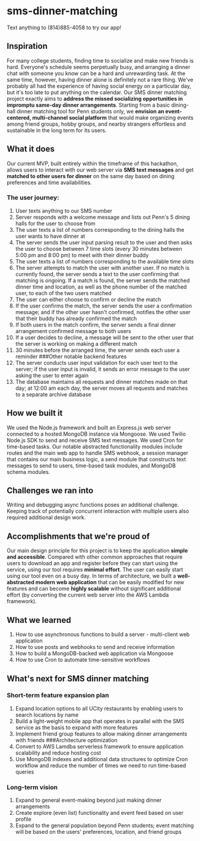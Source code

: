 # sms-dinner-matching
Text anything to (814)885-4058 to try our app!

## Inspiration
For many college students, finding time to socialize and make new friends is hard. Everyone's schedule seems perpetually busy, and arranging a dinner chat with someone you know can be a hard and unrewarding task. At the same time, however, having dinner alone is definitely not a rare thing. We've probably all had the experience of having social energy on a particular day, but it's too late to put anything on the calendar. Our SMS dinner matching project exactly aims to **address the missed socializing opportunities in impromptu same-day dinner arrangements**. Starting from a basic dining-hall dinner matching tool for Penn students only, we **envision an event-centered, multi-channel social platform** that would make organizing events among friend groups, hobby groups, and nearby strangers effortless and sustainable in the long term for its users.

## What it does
Our current MVP, built entirely within the timeframe of this hackathon, allows users to interact with our web server via **SMS text messages** and get **matched to other users for dinner** on the same day based on dining preferences and time availabilities.
### The user journey:
1. User texts anything to our SMS number
2. Server responds with a welcome message and lists out Penn's 5 dining halls for the user to choose from
3. The user texts a list of numbers corresponding to the dining halls the user wants to have dinner at
5. The server sends the user input parsing result to the user and then asks the user to choose between 7 time slots (every 30 minutes between 5:00 pm and 8:00 pm) to meet with their dinner buddy
6. The user texts a list of numbers corresponding to the available time slots
7. The server attempts to match the user with another user. If no match is currently found, the server sends a text to the user confirming that matching is ongoing. If a match is found, the server sends the matched dinner time and location, as well as the phone number of the matched user, to each of the two users matched
8. The user can either choose to confirm or decline the match
9. If the user confirms the match, the server sends the user a confirmation message; and if the other user hasn't confirmed, notifies the other user that their buddy has already confirmed the match
10. If both users in the match confirm, the server sends a final dinner arrangement confirmed message to both users
11. If a user decides to decline, a message will be sent to the other user that the server is working on making a different match
12. 30 minutes before the arranged time, the server sends each user a reminder
###Other notable backend features
1. The server conducts user input validation for each user text to the server; if the user input is invalid, it sends an error message to the user asking the user to enter again
2. The database maintains all requests and dinner matches made on that day; at 12:00 am each day, the server moves all requests and matches to a separate archive database

## How we built it
We used the Node.js framework and built an Express.js web server connected to a hosted MongoDB instance via Mongoose. 
We used Twilio Node.js SDK to send and receive SMS text messages.
We used Cron for time-based tasks.
Our notable abstracted functionality modules include routes and the main web app to handle SMS webhook, a session manager that contains our main business logic, a send module that constructs text messages to send to users, time-based task modules, and MongoDB schema modules.

## Challenges we ran into
Writing and debugging async functions poses an additional challenge. Keeping track of potentially concurrent interaction with multiple users also required additional design work.

## Accomplishments that we're proud of
Our main design principle for this project is to keep the application **simple and accessible**. Compared with other common approaches that require users to download an app and register before they can start using the service, using our tool requires **minimal effort**. The user can easily start using our tool even on a busy day.
In terms of architecture, we built a **well-abstracted modern web application** that can be easily modified for new features and can become **highly scalable** without significant additional effort (by converting the current web server into the AWS Lambda framework).

## What we learned
1. How to use asynchronous functions to build a server - multi-client web application
2. How to use posts and webhooks to send and receive information
3. How to build a MongoDB-backed web application via Mongoose
4. How to use Cron to automate time-sensitive workflows

## What's next for SMS dinner matching
### Short-term feature expansion plan
1. Expand location options to all UCity restaurants by enabling users to search locations by name
2. Build a light-weight mobile app that operates in parallel with the SMS service as the basis to expand with more features
3. Implement friend group features to allow making dinner arrangements with friends
###Architecture optimization
1. Convert to AWS Lamdba serverless framework to ensure application scalability and reduce hosting cost
2. Use MongoDB indexes and additional data structures to optimize Cron workflow and reduce the number of times we need to run time-based queries
### Long-term vision
1. Expand to general event-making beyond just making dinner arrangements
2. Create explore (even list) functionality and event feed based on user profile
3. Expand to the general population beyond Penn students; event matching will be based on the users' preferences, location, and friend groups
